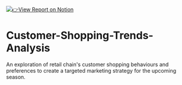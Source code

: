 [![👉View Report on Notion](https://img.shields.io/badge/View%20Report%20on-Notion-black?logo=notion&logoColor=white)](https://www.notion.so/Customer-Shopping-Trend-Analysis-1ed78d64687e80c496ddcfd8e657826a?pvs=4)

# Customer-Shopping-Trends-Analysis
An exploration of retail chain's customer shopping behaviours and preferences to create a targeted marketing strategy for the upcoming season.
